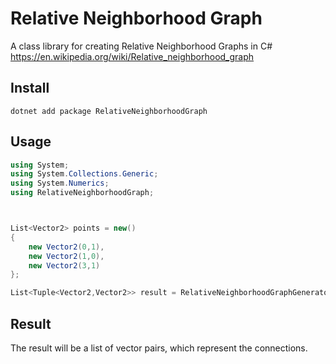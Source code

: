 # Relative Neighborhood Graph
A class library for creating Relative Neighborhood Graphs in C#<br/>
https://en.wikipedia.org/wiki/Relative_neighborhood_graph<br/>

## Install

```
dotnet add package RelativeNeighborhoodGraph
```

## Usage

```csharp
using System;
using System.Collections.Generic;
using System.Numerics;
using RelativeNeighborhoodGraph;



List<Vector2> points = new() 
{
    new Vector2(0,1),
    new Vector2(1,0),
    new Vector2(3,1)
};

List<Tuple<Vector2,Vector2>> result = RelativeNeighborhoodGraphGenerator.Generate(points);
```

## Result

The result will be a list of vector pairs, which represent the connections.